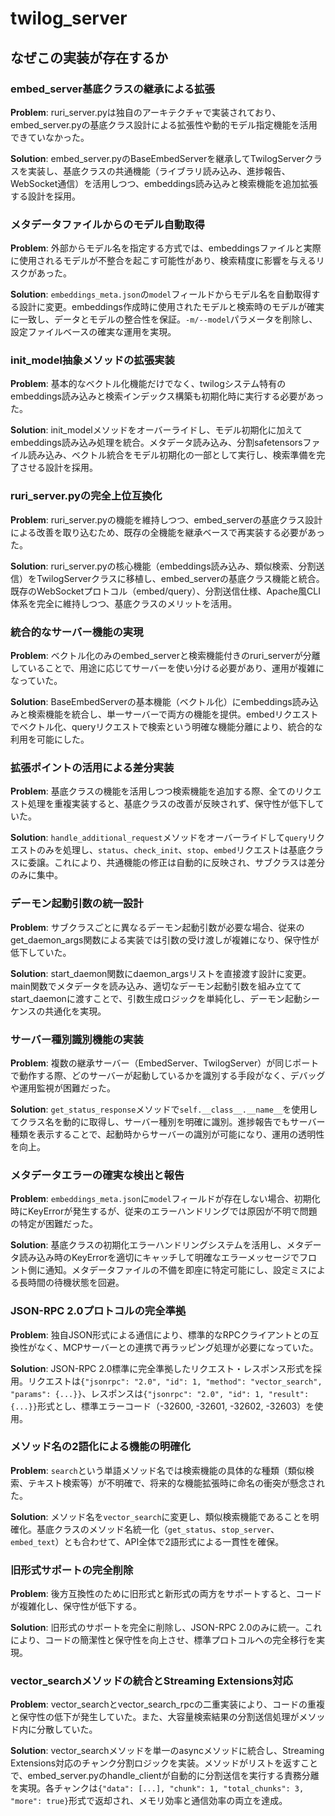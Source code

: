 # twilog_server

## なぜこの実装が存在するか

### embed_server基底クラスの継承による拡張
**Problem**: ruri_server.pyは独自のアーキテクチャで実装されており、embed_server.pyの基底クラス設計による拡張性や動的モデル指定機能を活用できていなかった。

**Solution**: embed_server.pyのBaseEmbedServerを継承してTwilogServerクラスを実装し、基底クラスの共通機能（ライブラリ読み込み、進捗報告、WebSocket通信）を活用しつつ、embeddings読み込みと検索機能を追加拡張する設計を採用。

### メタデータファイルからのモデル自動取得
**Problem**: 外部からモデル名を指定する方式では、embeddingsファイルと実際に使用されるモデルが不整合を起こす可能性があり、検索精度に影響を与えるリスクがあった。

**Solution**: `embeddings_meta.json`の`model`フィールドからモデル名を自動取得する設計に変更。embeddings作成時に使用されたモデルと検索時のモデルが確実に一致し、データとモデルの整合性を保証。`-m/--model`パラメータを削除し、設定ファイルベースの確実な運用を実現。

### init_model抽象メソッドの拡張実装
**Problem**: 基本的なベクトル化機能だけでなく、twilogシステム特有のembeddings読み込みと検索インデックス構築も初期化時に実行する必要があった。

**Solution**: init_modelメソッドをオーバーライドし、モデル初期化に加えてembeddings読み込み処理を統合。メタデータ読み込み、分割safetensorsファイル読み込み、ベクトル統合をモデル初期化の一部として実行し、検索準備を完了させる設計を採用。

### ruri_server.pyの完全上位互換化
**Problem**: ruri_server.pyの機能を維持しつつ、embed_serverの基底クラス設計による改善を取り込むため、既存の全機能を継承ベースで再実装する必要があった。

**Solution**: ruri_server.pyの核心機能（embeddings読み込み、類似検索、分割送信）をTwilogServerクラスに移植し、embed_serverの基底クラス機能と統合。既存のWebSocketプロトコル（embed/query）、分割送信仕様、Apache風CLI体系を完全に維持しつつ、基底クラスのメリットを活用。

### 統合的なサーバー機能の実現
**Problem**: ベクトル化のみのembed_serverと検索機能付きのruri_serverが分離していることで、用途に応じてサーバーを使い分ける必要があり、運用が複雑になっていた。

**Solution**: BaseEmbedServerの基本機能（ベクトル化）にembeddings読み込みと検索機能を統合し、単一サーバーで両方の機能を提供。embedリクエストでベクトル化、queryリクエストで検索という明確な機能分離により、統合的な利用を可能にした。

### 拡張ポイントの活用による差分実装
**Problem**: 基底クラスの機能を活用しつつ検索機能を追加する際、全てのリクエスト処理を重複実装すると、基底クラスの改善が反映されず、保守性が低下していた。

**Solution**: `handle_additional_request`メソッドをオーバーライドして`query`リクエストのみを処理し、`status`、`check_init`、`stop`、`embed`リクエストは基底クラスに委譲。これにより、共通機能の修正は自動的に反映され、サブクラスは差分のみに集中。

### デーモン起動引数の統一設計
**Problem**: サブクラスごとに異なるデーモン起動引数が必要な場合、従来のget_daemon_args関数による実装では引数の受け渡しが複雑になり、保守性が低下していた。

**Solution**: start_daemon関数にdaemon_argsリストを直接渡す設計に変更。main関数でメタデータを読み込み、適切なデーモン起動引数を組み立ててstart_daemonに渡すことで、引数生成ロジックを単純化し、デーモン起動シーケンスの共通化を実現。

### サーバー種別識別機能の実装
**Problem**: 複数の継承サーバー（EmbedServer、TwilogServer）が同じポートで動作する際、どのサーバーが起動しているかを識別する手段がなく、デバッグや運用監視が困難だった。

**Solution**: `get_status_response`メソッドで`self.__class__.__name__`を使用してクラス名を動的に取得し、サーバー種別を明確に識別。進捗報告でもサーバー種類を表示することで、起動時からサーバーの識別が可能になり、運用の透明性を向上。

### メタデータエラーの確実な検出と報告
**Problem**: `embeddings_meta.json`に`model`フィールドが存在しない場合、初期化時にKeyErrorが発生するが、従来のエラーハンドリングでは原因が不明で問題の特定が困難だった。

**Solution**: 基底クラスの初期化エラーハンドリングシステムを活用し、メタデータ読み込み時のKeyErrorを適切にキャッチして明確なエラーメッセージでフロント側に通知。メタデータファイルの不備を即座に特定可能にし、設定ミスによる長時間の待機状態を回避。

### JSON-RPC 2.0プロトコルの完全準拠
**Problem**: 独自JSON形式による通信により、標準的なRPCクライアントとの互換性がなく、MCPサーバーとの連携で再ラッピング処理が必要になっていた。

**Solution**: JSON-RPC 2.0標準に完全準拠したリクエスト・レスポンス形式を採用。リクエストは`{"jsonrpc": "2.0", "id": 1, "method": "vector_search", "params": {...}}`、レスポンスは`{"jsonrpc": "2.0", "id": 1, "result": {...}}`形式とし、標準エラーコード（-32600, -32601, -32602, -32603）を使用。

### メソッド名の2語化による機能の明確化
**Problem**: `search`という単語メソッド名では検索機能の具体的な種類（類似検索、テキスト検索等）が不明確で、将来的な機能拡張時に命名の衝突が懸念された。

**Solution**: メソッド名を`vector_search`に変更し、類似検索機能であることを明確化。基底クラスのメソッド名統一化（`get_status`、`stop_server`、`embed_text`）とも合わせて、API全体で2語形式による一貫性を確保。

### 旧形式サポートの完全削除
**Problem**: 後方互換性のために旧形式と新形式の両方をサポートすると、コードが複雑化し、保守性が低下する。

**Solution**: 旧形式のサポートを完全に削除し、JSON-RPC 2.0のみに統一。これにより、コードの簡潔性と保守性を向上させ、標準プロトコルへの完全移行を実現。

### vector_searchメソッドの統合とStreaming Extensions対応
**Problem**: vector_searchとvector_search_rpcの二重実装により、コードの重複と保守性の低下が発生していた。また、大容量検索結果の分割送信処理がメソッド内に分散していた。

**Solution**: vector_searchメソッドを単一のasyncメソッドに統合し、Streaming Extensions対応のチャンク分割ロジックを実装。メソッドがリストを返すことで、embed_server.pyのhandle_clientが自動的に分割送信を実行する責務分離を実現。各チャンクは`{"data": [...], "chunk": 1, "total_chunks": 3, "more": true}`形式で返却され、メモリ効率と通信効率の両立を達成。

